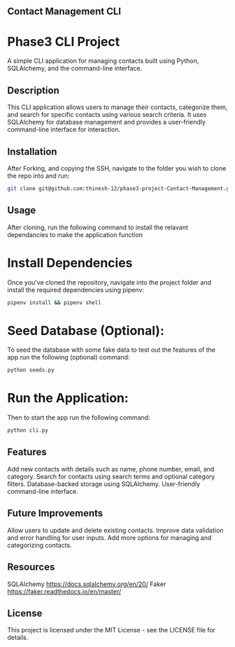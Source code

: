 ## Contact Management CLI

# Phase3 CLI Project

A simple CLI application for managing contacts built using Python, SQLAlchemy, and the command-line interface.

## Description

This CLI application allows users to manage their contacts, categorize them, and search for specific contacts using various search criteria. 
It uses SQLAlchemy for database management and provides a user-friendly command-line interface for interaction.

## Installation

After Forking, and copying the SSH, navigate to the folder you wish to clone the repo into and run:

```bash
git clone git@github.com:thinesh-12/phase3-project-Contact-Management.git5
```

## Usage
After cloning, run the following command to install the relavant dependancies to make the application function

# Install Dependencies
Once you've cloned the repository, navigate into the project folder and install the required dependencies using pipenv:
```bash
pipenv install && pipenv shell
```

# Seed Database (Optional):
To seed the database with some fake data to test out the features of the app run the following (optional) command:
```bash
python seeds.py
```

# Run the Application:
Then to start the app run the following command:

```bash
python cli.py
```

## Features 

Add new contacts with details such as name, phone number, email, and category.
Search for contacts using search terms and optional category filters.
Database-backed storage using SQLAlchemy.
User-friendly command-line interface.

## Future Improvements

Allow users to update and delete existing contacts.
Improve data validation and error handling for user inputs.
Add more options for managing and categorizing contacts.

## Resources
SQLAlchemy https://docs.sqlalchemy.org/en/20/
Faker  https://faker.readthedocs.io/en/master/

## License
This project is licensed under the MIT License - see the LICENSE file for details.
